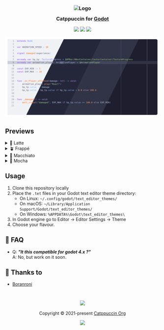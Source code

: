 <h3 align="center">
	<img src="https://raw.githubusercontent.com/catppuccin/catppuccin/main/assets/logos/exports/1544x1544_circle.png" width="100" alt="Logo"/><br/>
	<img src="https://raw.githubusercontent.com/catppuccin/catppuccin/main/assets/misc/transparent.png" height="30" width="0px"/>
	Catppuccin for <a href="https://godotengine.org/">Godot</a>
	<img src="https://raw.githubusercontent.com/catppuccin/catppuccin/main/assets/misc/transparent.png" height="30" width="0px"/>
</h3>

<p align="center">
	<a href="https://github.com/boranroni/godot-engine/stargazers"><img src="https://img.shields.io/github/stars/boranroni/godot-engine?colorA=363a4f&colorB=b7bdf8&style=for-the-badge"></a>
	<a href="https://github.com/boranroni/godot-engine/issues"><img src="https://img.shields.io/github/issues/boranroni/godot-engine?colorA=363a4f&colorB=f5a97f&style=for-the-badge"></a>
	<a href="https://github.com/boranroni/godot-engine/contributors"><img src="https://img.shields.io/github/contributors/boranroni/godot-engine?colorA=363a4f&colorB=a6da95&style=for-the-badge"></a>
</p>

<p align="center">
	<img src="assets/main_preview.webp"/>
</p>

## Previews

<details>
<summary>🌻 Latte</summary>
<img src="assets/latte.png"/>
</details>
<details>
<summary>🪴 Frappé</summary>
<img src="assets/frappe.png"/>
</details>
<details>
<summary>🌺 Macchiato</summary>
<img src="assets/macchiato.png"/>
</details>
<details>
<summary>🌿 Mocha</summary>
<img src="assets/mocha.png"/>
</details>

## Usage

1. Clone this repository locally
2. Place the `.tet` files in your Godot text editor theme directory:
      - On Linux: `~/.config/godot/text_editor_themes/`
      - On macOS: `~/Library/Application Support/Godot/text_editor_themes/`
      - On Windows: `%APPDATA%\Godot\text_editor_themes\` 
3. In Godot engine go to Editor -> Editor Settings -> Theme
4. Choose your flavour.


## 🙋 FAQ

-	Q: **_"It this compatible for godot 4.x ?"_**\
	A: No, but work on it soon.

## 💝 Thanks to

- [Boranroni](https://github.com/boranroni)

&nbsp;

<p align="center">
	<img src="https://raw.githubusercontent.com/catppuccin/catppuccin/main/assets/footers/gray0_ctp_on_line.svg?sanitize=true" />
</p>

<p align="center">
	Copyright &copy; 2021-present <a href="https://github.com/catppuccin" target="_blank">Catppuccin Org</a>
</p>

<p align="center">
	<a href="https://github.com/catppuccin/catppuccin/blob/main/LICENSE"><img src="https://img.shields.io/static/v1.svg?style=for-the-badge&label=License&message=MIT&logoColor=d9e0ee&colorA=363a4f&colorB=b7bdf8"/></a>
</p>
